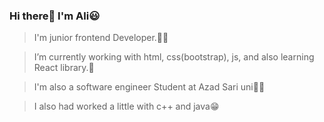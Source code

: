 ### Hi there👋 I'm Ali😃

> I'm junior frontend Developer.👨‍💻

> I’m currently working with html, css(bootstrap),   js, and also learning React library.👀

> I'm also a software engineer Student at Azad Sari uni👨‍🎓

> I also had worked a little with c++ and java😁


